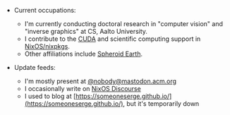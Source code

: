 - Current occupations:
  - I'm currently conducting doctoral research in "computer vision" and "inverse graphics" at CS, Aalto University.
  - I contribute to the [CUDA](https://nixos.org/community/teams/cuda) and scientific computing support in
    [NixOS/nixpkgs](https://github.com/NixOS/nixpkgs/).
  - Other affiliations include [Spheroid Earth](http://www.spheroiduniverse.io).
  
- Update feeds:
  - I'm mostly present at [@nobody@mastodon.acm.org](https://mastodon.acm.org/@nobody)
  - I occasionally write on [NixOS Discourse](https://discourse.nixos.org/u/sergek/summary)
  - I used to blog at [https://someoneserge.github.io/](https://someoneserge.github.io/), but it's temporarily down
